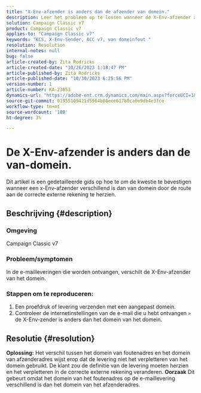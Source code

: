 ```yaml
---
title: "X-Env-afzender is anders dan de afzender van domein."
description: Leer het probleem op te lossen wanneer de X-Env-afzender anders is dan het domein van het domein. Verander het verpletteren in de correcte externe rekening.
solution: Campaign Classic v7
product: Campaign Classic v7
applies-to: "Campaign Classic v7"
keywords: "KCS, X-Env-Sender, ACC v7, van domeinfout "
resolution: Resolution
internal-notes: null
bug: false
article-created-by: Zita Rodricks
article-created-date: "10/26/2023 1:18:47 PM"
article-published-by: Zita Rodricks
article-published-date: "10/30/2023 6:25:56 PM"
version-number: 1
article-number: KA-23053
dynamics-url: "https://adobe-ent.crm.dynamics.com/main.aspx?forceUCI=1&pagetype=entityrecord&etn=knowledgearticle&id=d912882f-0274-ee11-9ae7-6045bd006b4b"
source-git-commit: 01955109421d5964b08eee617b8ca6e9db4e3fce
workflow-type: tm+mt
source-wordcount: '189'
ht-degree: 3%

---
```


# De X-Env-afzender is anders dan de van-domein.


Dit artikel is een gedetailleerde gids op hoe te om de kwestie te bevestigen wanneer een x-Env-afzender verschillend is dan van domein door de route aan de correcte externe rekening te herzien.



## Beschrijving {#description}


### <b>Omgeving</b>

Campaign Classic v7



### <b>Probleem/symptomen</b>

In de e-mailleveringen die worden ontvangen, verschilt de X-Env-afzender van het domein.

### <b>Stappen om te reproduceren:</b>

1. Een proefdruk of levering verzenden met een aangepast domein.
2. Controleer de internetinstellingen van de e-mail die u hebt ontvangen `>`  de X-Env-zender is anders dan het domein van het domein.



## Resolutie {#resolution}

<b>Oplossing:</b>
Het verschil tussen het domein van foutenadres en het domein van afzenderadres wijst erop dat de levering niet het verpletteren van het domein gebruikt. De klant zou de definitie van de levering moeten herzien en het verpletteren in de correcte externe rekening veranderen.
<b>Oorzaak</b>
Dit gebeurt omdat het domein van het foutenadres op de e-maillevering verschillend is dan het domein van het afzenderadres.
